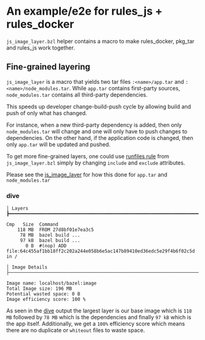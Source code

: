 # An example/e2e for rules_js + rules_docker

`js_image_layer.bzl` helper contains a macro to make rules_docker, pkg_tar and rules_js work together.

## Fine-grained layering

`js_image_layer` is a macro that yields two tar files `:<name>/app.tar` and `:<name>/node_modules.tar`. While `app.tar` contains first-party sources, `node_modules.tar` contains all third-party dependencies.

This speeds up developer change-build-push cycle by allowing build and push of only what has changed.

For instance, when a new third-party dependency is added, then only `node_modules.tar` will change and one will only have to push changes to dependencies.
On the other hand, if the application code is changed, then only `app.tar` will be updated and pushed.

To get more fine-grained layers, one could use [runfiles rule](./js_image_layer.bzl) from `js_image_layer.bzl` simply by changing `include` and `exclude` attributes.

Please see the [js_image_layer](./js_image_layer.bzl) for how this done for `app.tar` and `node_modules.tar`

### dive <image>

```
│ Layers ┣━━━━━━━━━━━━━━━━━━━━━━━━━━━━━━━━━━━━━━━━━━━━━━━━━━━━━━━━━━━━━━━━━━━━━━━━━━━━━━━━━━━━━━━━━━━━━━━━━━

Cmp   Size  Command
    118 MB  FROM 27d8bf01e7ea3c5
     78 MB  bazel build ...
     97 kB  bazel build ...
       0 B  #(nop) ADD file:64c455af1bb18ff2c202a244e058b6e5ac147b89410ed36edc5e29f4b6f02c5d in /

│ Image Details ├───────────────────────────────────────────────────────────────────────────────────────────

Image name: localhost/bazel:image
Total Image size: 196 MB
Potential wasted space: 0 B
Image efficiency score: 100 %
```

As seen in the [dive](https://github.com/wagoodman/dive) output the largest layer is our base image which is `118 MB` followed by `78 MB` which is the dependencies and finally `97 kB` which is the app itself.
Additionally, we get a `100%` efficiency score which means there are no duplicate or `whiteout` files to waste space.
